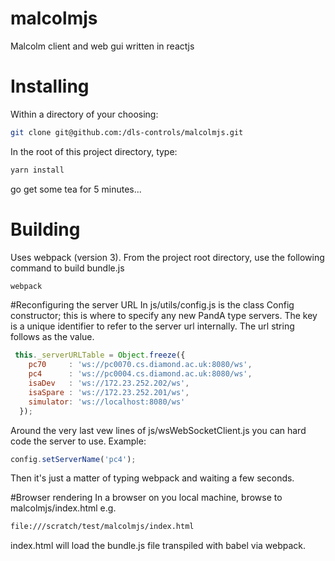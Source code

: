 # malcolmjs
Malcolm client and web gui written in reactjs

# Installing
Within a directory of your choosing:
```bash
git clone git@github.com:/dls-controls/malcolmjs.git
```

In the root of this project directory,
type:
```bash
yarn install
```

go get some tea for 5 minutes...



# Building

Uses webpack (version 3).
From the project root directory, use the following command to build bundle.js

```bash
webpack
```

#Reconfiguring the server URL
In js/utils/config.js is the class Config constructor; this is where to
specify any new PandA type servers. The key is a unique identifier to refer to the server
url internally. The url string follows as the value.

```javascript
 this._serverURLTable = Object.freeze({
    pc70     : 'ws://pc0070.cs.diamond.ac.uk:8080/ws',
    pc4      : 'ws://pc0004.cs.diamond.ac.uk:8080/ws',
    isaDev   : 'ws://172.23.252.202/ws',
    isaSpare : 'ws://172.23.252.201/ws',
    simulator: 'ws://localhost:8080/ws'
  });
```
Around the very last vew lines of js/wsWebSocketClient.js
you can hard code the server to use. Example:
```javascript
config.setServerName('pc4');
```

Then it's just a matter of typing webpack and waiting a few seconds.

#Browser rendering
In a browser on you local machine, browse to malcolmjs/index.html
e.g.
```bash
file:///scratch/test/malcolmjs/index.html
```
index.html will load the bundle.js file transpiled with babel via webpack.

